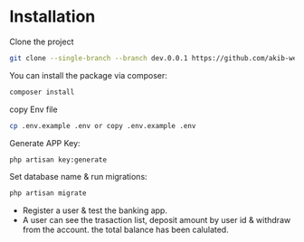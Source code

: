 # Installation
Clone the project

```bash
git clone --single-branch --branch dev.0.0.1 https://github.com/akib-web/mediusware-coding-test.git
```

You can install the package via composer:

```bash
composer install
```

copy Env file
```bash
cp .env.example .env or copy .env.example .env
```

Generate APP Key:

```bash
php artisan key:generate

```
Set database name & run migrations:

```bash
php artisan migrate

```

- Register a user & test the banking app.
- A user can see the trasaction list, deposit amount by user id & withdraw from the account. the total balance has been calulated.


